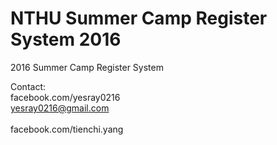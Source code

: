 # NTHU Summer Camp Register System 2016
2016 Summer Camp Register System

Contact:
<br> facebook.com/yesray0216
<br> yesray0216@gmail.com
<br> 
<br> facebook.com/tienchi.yang

